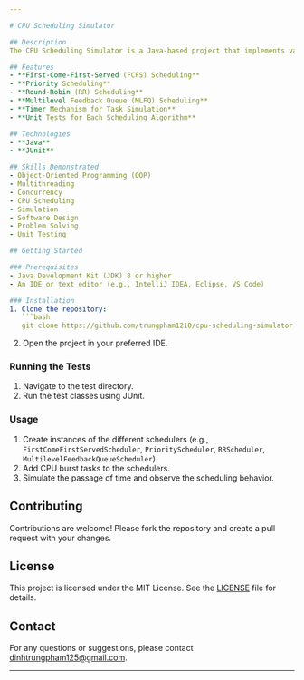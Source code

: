 ```yaml
---

# CPU Scheduling Simulator

## Description
The CPU Scheduling Simulator is a Java-based project that implements various CPU scheduling algorithms, including First-Come-First-Served (FCFS), Priority Scheduling, Round-Robin (RR), and Multilevel Feedback Queue (MLFQ). The simulator allows users to add CPU burst tasks with different priorities and time quanta, and it manages the execution of these tasks using the specified scheduling algorithms. The project includes a timer mechanism to simulate the passage of time and handle task completion and preemption. Additionally, it features comprehensive unit tests to ensure the correctness and reliability of the scheduling algorithms.

## Features
- **First-Come-First-Served (FCFS) Scheduling**
- **Priority Scheduling**
- **Round-Robin (RR) Scheduling**
- **Multilevel Feedback Queue (MLFQ) Scheduling**
- **Timer Mechanism for Task Simulation**
- **Unit Tests for Each Scheduling Algorithm**

## Technologies
- **Java**
- **JUnit**

## Skills Demonstrated
- Object-Oriented Programming (OOP)
- Multithreading
- Concurrency
- CPU Scheduling
- Simulation
- Software Design
- Problem Solving
- Unit Testing

## Getting Started

### Prerequisites
- Java Development Kit (JDK) 8 or higher
- An IDE or text editor (e.g., IntelliJ IDEA, Eclipse, VS Code)

### Installation
1. Clone the repository:
   ```bash
   git clone https://github.com/trungpham1210/cpu-scheduling-simulator.git
   ```
2. Open the project in your preferred IDE.

### Running the Tests
1. Navigate to the test directory.
2. Run the test classes using JUnit.

### Usage
1. Create instances of the different schedulers (e.g., `FirstComeFirstServedScheduler`, `PriorityScheduler`, `RRScheduler`, `MultilevelFeedbackQueueScheduler`).
2. Add CPU burst tasks to the schedulers.
3. Simulate the passage of time and observe the scheduling behavior.

## Contributing
Contributions are welcome! Please fork the repository and create a pull request with your changes.

## License
This project is licensed under the MIT License. See the [LICENSE](LICENSE) file for details.

## Contact
For any questions or suggestions, please contact [dinhtrungpham125@gmail.com](mailto:dinhtrungpham125@gmail.com).

---
```

